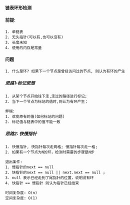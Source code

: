 #### 链表环形检测

#### 前提:

    1. 单链表
    2. 无头指针(可以有,也可以没有)
    3. 长度未知
    4. 使用的内存是常量
    
#### 问题

    1. 什么是环? 如果下一个节点是曾经访问过的节点, 则认为有环的产生
    
##### 思路1:标记思想

    1. 从某个节点开始往下走,走过的路径进行标记;
    2. 当下一个节点为标记的值时,则认为有环产生；
    
    弊端: 
    1. 改变原有的值(如何标记的问题)
    2. 标记值与链表中的值不能一致
    
##### 思路2: 快慢指针
    
    1. 快慢指针, 快指针每次走两格; 慢指针每次走一格; 
    2. 如果有一个节点为N的环，检测时需要的步骤是N步
    
    退出条件: 
    1. 慢指针的next == null 
    2. 快指针的next == null || next.next == null ; 
    3. null 表示已经走到了尾指针的位置，说明没有环
    4. 快指针 == 慢指针 则认为指针已经结束 
    
    时间复杂度: O(n)
    空间复杂度: O(1)